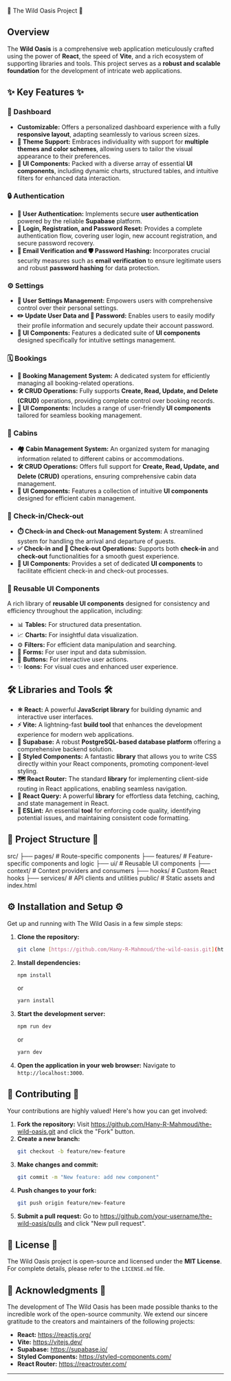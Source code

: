 🌿 The Wild Oasis Project 🌿

## Overview

The **Wild Oasis** is a comprehensive web application meticulously crafted using the power of **React**, the speed of **Vite**, and a rich ecosystem of supporting libraries and tools. This project serves as a **robust and scalable foundation** for the development of intricate web applications.

## ✨ Key Features ✨

### 🧭 Dashboard

- **Customizable:** Offers a personalized dashboard experience with a fully **responsive layout**, adapting seamlessly to various screen sizes.
- **🎨 Theme Support:** Embraces individuality with support for **multiple themes and color schemes**, allowing users to tailor the visual appearance to their preferences.
- **🧩 UI Components:** Packed with a diverse array of essential **UI components**, including dynamic charts, structured tables, and intuitive filters for enhanced data interaction.

### 🔒 Authentication

- **👤 User Authentication:** Implements secure **user authentication** powered by the reliable **Supabase** platform.
- **🔑 Login, Registration, and Password Reset:** Provides a complete authentication flow, covering user login, new account registration, and secure password recovery.
- **📧 Email Verification and 🛡️ Password Hashing:** Incorporates crucial security measures such as **email verification** to ensure legitimate users and robust **password hashing** for data protection.

### ⚙️ Settings

- **🔧 User Settings Management:** Empowers users with comprehensive control over their personal settings.
- **✏️ Update User Data and 🔄 Password:** Enables users to easily modify their profile information and securely update their account password.
- **🧩 UI Components:** Features a dedicated suite of **UI components** designed specifically for intuitive settings management.

### 🗓️ Bookings

- **🏢 Booking Management System:** A dedicated system for efficiently managing all booking-related operations.
- **🛠️ CRUD Operations:** Fully supports **Create, Read, Update, and Delete (CRUD)** operations, providing complete control over booking records.
- **🧩 UI Components:** Includes a range of user-friendly **UI components** tailored for seamless booking management.

### 🏡 Cabins

- **🏘️ Cabin Management System:** An organized system for managing information related to different cabins or accommodations.
- **🛠️ CRUD Operations:** Offers full support for **Create, Read, Update, and Delete (CRUD)** operations, ensuring comprehensive cabin data management.
- **🧩 UI Components:** Features a collection of intuitive **UI components** designed for efficient cabin management.

### 🚪 Check-in/Check-out

- **⏱️ Check-in and Check-out Management System:** A streamlined system for handling the arrival and departure of guests.
- **✅ Check-in and 🚪 Check-out Operations:** Supports both **check-in** and **check-out** functionalities for a smooth guest experience.
- **🧩 UI Components:** Provides a set of dedicated **UI components** to facilitate efficient check-in and check-out processes.

### 🧩 Reusable UI Components

A rich library of **reusable UI components** designed for consistency and efficiency throughout the application, including:

- 📊 **Tables:** For structured data presentation.
- 📈 **Charts:** For insightful data visualization.
- ⚙️ **Filters:** For efficient data manipulation and searching.
- 📝 **Forms:** For user input and data submission.
- 🔘 **Buttons:** For interactive user actions.
- ✨ **Icons:** For visual cues and enhanced user experience.

## 🛠️ Libraries and Tools 🛠️

- **⚛️ React:** A powerful **JavaScript library** for building dynamic and interactive user interfaces.
- **⚡ Vite:** A lightning-fast **build tool** that enhances the development experience for modern web applications.
- **🐘 Supabase:** A robust **PostgreSQL-based database platform** offering a comprehensive backend solution.
- **💅 Styled Components:** A fantastic **library** that allows you to write CSS directly within your React components, promoting component-level styling.
- **🗺️ React Router:** The standard **library** for implementing client-side routing in React applications, enabling seamless navigation.
- **📡 React Query:** A powerful **library** for effortless data fetching, caching, and state management in React.
- **🧹 ESLint:** An essential **tool** for enforcing code quality, identifying potential issues, and maintaining consistent code formatting.

## 📂 Project Structure 📂

src/
├── pages/ # Route-specific components
├── features/ # Feature-specific components and logic
├── ui/ # Reusable UI components
├── context/ # Context providers and consumers
├── hooks/ # Custom React hooks
├── services/ # API clients and utilities
public/ # Static assets and index.html

## ⚙️ Installation and Setup ⚙️

Get up and running with The Wild Oasis in a few simple steps:

1.  **Clone the repository:**
    ```bash
    git clone [https://github.com/Hany-R-Mahmoud/the-wild-oasis.git](https://github.com/Hany-R-Mahmoud/the-wild-oasis.git)
    ```
2.  **Install dependencies:**
    ```bash
    npm install
    ```
    or
    ```bash
    yarn install
    ```
3.  **Start the development server:**
    ```bash
    npm run dev
    ```
    or
    ```bash
    yarn dev
    ```
4.  **Open the application in your web browser:** Navigate to `http://localhost:3000`.

## 🤝 Contributing 🤝

Your contributions are highly valued! Here's how you can get involved:

1.  **Fork the repository:** Visit https://github.com/Hany-R-Mahmoud/the-wild-oasis.git and click the "Fork" button.
2.  **Create a new branch:**
    ```bash
    git checkout -b feature/new-feature
    ```
3.  **Make changes and commit:**
    ```bash
    git commit -m "New feature: add new component"
    ```
4.  **Push changes to your fork:**
    ```bash
    git push origin feature/new-feature
    ```
5.  **Submit a pull request:** Go to https://github.com/your-username/the-wild-oasis/pulls and click "New pull request".

## 📜 License 📜

The Wild Oasis project is open-source and licensed under the **MIT License**. For complete details, please refer to the `LICENSE.md` file.

## 🙏 Acknowledgments 🙏

The development of The Wild Oasis has been made possible thanks to the incredible work of the open-source community. We extend our sincere gratitude to the creators and maintainers of the following projects:

- **React:** https://reactjs.org/
- **Vite:** https://vitejs.dev/
- **Supabase:** https://supabase.io/
- **Styled Components:** https://styled-components.com/
- **React Router:** https://reactrouter.com/

---
